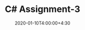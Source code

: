 ---
type: assignment
date: 2020-01-10T4:00:00+4:30
title: C# Assignment-3
pdf: /static_files/assignments/A3.pdf
due: 2020-01-15T23:59:00+3:30
---